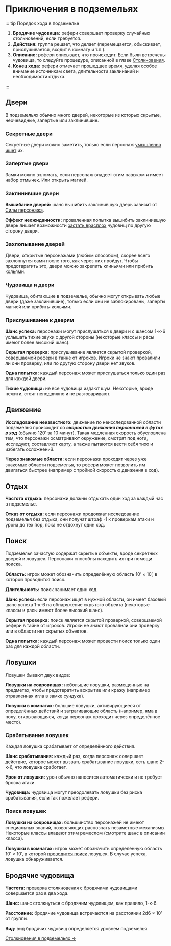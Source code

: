 # Приключения в подземельях

::: tip Порядок хода в подземелье

1. **Бродячие чудовища:** рефери совершает проверку случайных столкновений, если требуется.
2. **Действия:** группа решает, что делает (перемещается, обыскивает, прислушивается, входит в комнату и т.п.).
3. **Описание:** рефери описывает, что происходит. Если были встречены чудовища, то следуйте процедуре, описанной в главе [Столкновения](../encounters/encounters).
4. **Конец хода:** рефери отмечает прошедшее время, уделяя особое внимание источникам света, длительности заклинаний и необходимости отдыха.

:::

## Двери

В подземельях обычно много дверей, некоторые из которых скрытые, неочевидные, запертые или заклинившие.

### Секретные двери

Секретные двери можно заметить, только если персонаж [умышленно ищет](#поиск) их.

### Запертые двери

Замки можно взломать, если персонаж владеет этим навыком и имеет набор отмычек. Или открыть магией.

### Заклинившие двери

**Вышибание дверей:** шанс вышибить заклинившую дверь зависит от [Силы персонажа](../../characters/player-characters/ability-scores#сила-сил).

**Эффект неожиданности:** проваленная попытка вышибить заклинившую дверь лишает возможности [застать врасплох](../encounters/encounters#эффект-неожиданности) чудовищ по другую сторону двери.

### Захлопывание дверей

Двери, открытые персонажами (любым способом), скорее всего захлопнутся сами после того, как через них пройдут. Чтобы предотвратить это, двери можно закрепить клиньями или прибить кольями.

### Чудовища и двери

Чудовища, обитающие в подземелье, обычно могут открывать любые двери (даже заклинившие), только если они не заблокированы, заперты магией или прибиты кольями.

### Прислушивание к дверям

**Шанс успеха:** персонажи могут прислушаться к двери и с шансом 1-к-6 услышать тихие звуки с другой стороны (некоторые классы и расы имеют более высокий шанс).

**Скрытая проверка:** прислушивание является скрытой проверкой, совершаемой рефери в тайне от игроков. Игроки не знают провалили ли они проверку, или по другую сторону двери нет звуков.

**Одна попытка:** каждый персонаж может прислушаться только один раз для каждой двери.

**Тихие чудовища:** не все чудовища издают шум. Некоторые, вроде нежити, стоят неподвижно и не разговаривают.

## Движение

**Исследование неизвестного:** движение по неисследованной области подземелья происходит со _**скоростью движения персонажей в футах в ход**_ (обычно 120’ за 10 минут). Такая медленная скорость обусловлена тем, что персонажи осматривают окружение, смотрят под ноги, исследуют, составляют карту, а также пытаются вести себя тихо и избегать осложнений.

**Через знакомые области:** если персонажи проходят через уже знакомые области подземелья, то рефери может позволить им двигаться быстрее (например с тройной скоростью движения в ход).

## Отдых

**Частота отдыха:** персонажи должны отдыхать один ход за каждый час в подземелье.

**Отказ от отдыха:** если персонажи продолжат исследование подземелья без отдыха, они получат штраф -1 к проверкам атаки и урона до тех пор, пока не отдохнут один ход.

## Поиск

Подземелья зачастую содержат скрытые объекты, вроде секретных дверей и ловушек. Персонажи способны находить их при помощи поиска.

**Область:** игрок может обозначить определённую область 10’ × 10’, в которой проводится поиск.

**Длительность:** поиск занимает один ход.

**Шанс успеха:** если персонаж ищет в нужной области, он имеет базовый шанс успеха 1-к-6 на обнаружение скрытого объекта (некоторые классы и расы имеют более высокий шанс).

**Скрытая проверка:** поиск является скрытой проверкой, совершаемой рефери в тайне от игроков. Игроки не знают провалили они проверку или в области нет скрытых объектов.

**Одна попытка:** каждый персонаж может провести поиск только один раз для каждой области.

## Ловушки

Ловушки бывают двух видов:

**Ловушки на сокровищах:** небольшие ловушки, размещенные на предметах, чтобы предотвратить вскрытие или кражу (например отравленная игла в замке сундука).

**Ловушки в комнатах:** большие ловушки, активирующиеся от определённых действий и затрагивающие область (например, яма в полу, открывающаяся, когда персонаж проходит через определённое место).

### Срабатывание ловушек

Каждая ловушка срабатывает от определённого действия.

**Шанс срабатывания:** каждый раз, когда персонаж совершает действие, которое может вызвать срабатывание ловушки, есть шанс 2-к-6, что ловушка сработает.

**Урон от ловушки:** урон обычно наносится автоматически и не требует броска атаки.

**Чудовища:** чудовища могут преодолевать ловушки без риска срабатывания, если так пожелает рефери.

### Поиск ловушек

**Ловушки на сокровищах:** большинство персонажей не имеют специальных знаний, позволяющих распознать незаметные механизмы. Некоторые классы владеют этим ремеслом (смотрите шанс в описании класса).

**Ловушки в комнатах:** игрок может обозначить определённую область 10’ × 10’, в которой [проводится поиск](#поиск) ловушек. В случае успеха, ловушка обнаруживается.

## Бродячие чудовища

**Частота:** проверка столкновения с бродячими чудовищами совершается раз в два хода.

**Шанс:** шанс столкнуться с бродячим чудовищем, как правило, 1-к-6.

**Расстояние:** бродячие чудовища встречаются на расстоянии 2d6 × 10’ от группы.

**Вид:** вид бродячих чудовищ определяется уровнем подземелья.

[Столкновения в подземельях ->](../../monsters/encounter-tables/dungeons)
